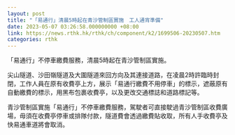 ```yaml
---
layout: post
title: "「易通行」清晨5時起在青沙管制區實施　工人通宵準備"
date: 2023-05-07 03:26:58.000000000 +08:00
link: https://news.rthk.hk/rthk/ch/component/k2/1699506-20230507.htm
categories: rthk
---
```


「易通行」不停車繳費服務，清晨5時起在青沙管制區實施。

尖山隧道、沙田嶺隧道及大圍隧道來回方向及其連接道路，在凌晨2時許臨時封閉，工作人員在原有收費亭上方，展示「易通行繳費不用停車」的標示，遮蔽原有自動繳費的標示，用黑布包裹收費亭，以及更改交通標誌和道路標記等。

青沙管制區實施「易通行」不停車繳費服務，駕駛者可直接駛過青沙管制區收費廣場，毋須在收費亭停車或排隊付款，隧道費會透過繳費貼收取，所有人手收費亭及快易通車道將會取消。
